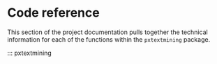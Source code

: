 # Code reference

This section of the project documentation pulls together the technical information for each of the functions within the `pxtextmining` package.

::: pxtextmining
